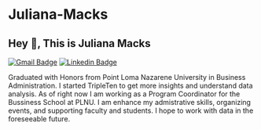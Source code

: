 # Juliana-Macks
## Hey 👋, This is Juliana Macks
[![Gmail Badge](https://img.shields.io/badge/-jul.cotrim@gmail.com-c14438?style=flat&logo=Gmail&logoColor=white&link=mailto:jul.cotrim@gmail.com)](mailto:jul.cotrim@gmail.com) 
[![Linkedin Badge](https://img.shields.io/badge/-julianacotrim-0072b1?style=flat&logo=Linkedin&logoColor=white&link=https://www.linkedin.com/in/julianacotrim/)](https://www.linkedin.com/in/julianacotrim/) <p align='left'>Graduated with Honors from Point Loma Nazarene University in Business Administration. 
I started TripleTen to get more insights and understand data analysis. As of right now I am working as a Program Coordinator for the Bussiness School at PLNU. I am enhance my admistrative skills, organizing events, and supporting faculty and students. 
I hope to work with data in the foreseeable future.</p>
